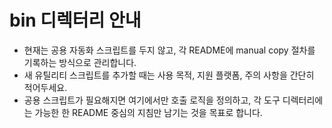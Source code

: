 # bin 디렉터리 안내

- 현재는 공용 자동화 스크립트를 두지 않고, 각 README에 manual copy 절차를 기록하는 방식으로 관리합니다.
- 새 유틸리티 스크립트를 추가할 때는 사용 목적, 지원 플랫폼, 주의 사항을 간단히 적어두세요.
- 공용 스크립트가 필요해지면 여기에서만 호출 로직을 정의하고, 각 도구 디렉터리에는 가능한 한 README 중심의 지침만 남기는 것을 목표로 합니다.
